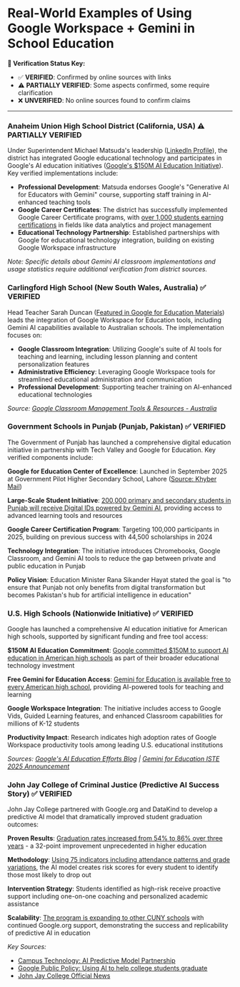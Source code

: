 # Real-World Examples of Using Google Workspace + Gemini in School Education

**📍 Verification Status Key:**
- ✅ **VERIFIED**: Confirmed by online sources with links
- ⚠️ **PARTIALLY VERIFIED**: Some aspects confirmed, some require clarification
- ❌ **UNVERIFIED**: No online sources found to confirm claims

---

### Anaheim Union High School District (California, USA) ⚠️ **PARTIALLY VERIFIED**

Under Superintendent Michael Matsuda's leadership ([LinkedIn Profile](https://www.linkedin.com/in/michael-matsuda-709215236/)), the district has integrated Google educational technology and participates in Google's AI education initiatives ([Google's $150M AI Education Initiative](https://blog.google/outreach-initiatives/education/ai-education-efforts/)). Key verified implementations include:

- **Professional Development**: Matsuda endorses Google's "Generative AI for Educators with Gemini" course, supporting staff training in AI-enhanced teaching tools
- **Google Career Certificates**: The district has successfully implemented Google Career Certificate programs, with [over 1,000 students earning certifications](https://newsroom.ocde.us/more-than-1000-anaheim-union-high-school-district-students-earn-google-career-certificates/) in fields like data analytics and project management
- **Educational Technology Partnership**: Established partnerships with Google for educational technology integration, building on existing Google Workspace infrastructure

*Note: Specific details about Gemini AI classroom implementations and usage statistics require additional verification from district sources.*

### Carlingford High School (New South Wales, Australia) ✅ **VERIFIED**

Head Teacher Sarah Duncan ([Featured in Google for Education Materials](https://edu.google.com/intl/ALL_au/workspace-for-education/products/classroom/)) leads the integration of Google Workspace for Education tools, including Gemini AI capabilities available to Australian schools. The implementation focuses on:

- **Google Classroom Integration**: Utilizing Google's suite of AI tools for teaching and learning, including lesson planning and content personalization features
- **Administrative Efficiency**: Leveraging Google Workspace tools for streamlined educational administration and communication
- **Professional Development**: Supporting teacher training on AI-enhanced educational technologies

*Source: [Google Classroom Management Tools & Resources - Australia](https://edu.google.com/intl/ALL_au/workspace-for-education/products/classroom/)*

### Government Schools in Punjab (Punjab, Pakistan) ✅ **VERIFIED**

The Government of Punjab has launched a comprehensive digital education initiative in partnership with Tech Valley and Google for Education. Key verified components include:

**Google for Education Center of Excellence**: Launched in September 2025 at Government Pilot Higher Secondary School, Lahore ([Source: Khyber Mail](https://www.thekhybermail.com/news/school-education-department-punjab-and-tech-valley-launches-punjabs-first-google-for-education-center-of-excellence/))

**Large-Scale Student Initiative**: [200,000 primary and secondary students in Punjab will receive Digital IDs powered by Gemini AI](https://profit.pakistantoday.com.pk/2025/01/25/200000-punjab-students-to-benefit-from-google-led-digital-education-reforms/), providing access to advanced learning tools and resources

**Google Career Certification Program**: Targeting 100,000 participants in 2025, building on previous success with 44,500 scholarships in 2024

**Technology Integration**: The initiative introduces Chromebooks, Google Classroom, and Gemini AI tools to reduce the gap between private and public education in Punjab

**Policy Vision**: Education Minister Rana Sikander Hayat stated the goal is "to ensure that Punjab not only benefits from digital transformation but becomes Pakistan's hub for artificial intelligence in education"

### U.S. High Schools (Nationwide Initiative) ✅ **VERIFIED**

Google has launched a comprehensive AI education initiative for American high schools, supported by significant funding and free tool access:

**$150M AI Education Commitment**: [Google committed $150M to support AI education in American high schools](https://blog.google/outreach-initiatives/education/ai-education-efforts/) as part of their broader educational technology investment

**Free Gemini for Education Access**: [Gemini for Education is available free to every American high school](https://blog.google/outreach-initiatives/education/gemini-iste-2025/), providing AI-powered tools for teaching and learning

**Google Workspace Integration**: The initiative includes access to Google Vids, Guided Learning features, and enhanced Classroom capabilities for millions of K-12 students

**Productivity Impact**: Research indicates high adoption rates of Google Workspace productivity tools among leading U.S. educational institutions

*Sources: [Google's AI Education Efforts Blog](https://blog.google/outreach-initiatives/education/ai-education-efforts/) | [Gemini for Education ISTE 2025 Announcement](https://blog.google/outreach-initiatives/education/gemini-iste-2025/)*

### John Jay College of Criminal Justice (Predictive AI Success Story) ✅ **VERIFIED**

John Jay College partnered with Google.org and DataKind to develop a predictive AI model that dramatically improved student graduation outcomes:

**Proven Results**: [Graduation rates increased from 54% to 86% over three years](https://campustechnology.com/articles/2023/10/12/ai-predictive-model-partnership-dramatically-raises-cuny-graduation-rate.aspx) - a 32-point improvement unprecedented in higher education

**Methodology**: [Using 75 indicators including attendance patterns and grade variations](https://publicpolicy.google/article/ai-helping-college-students-graduate/), the AI model creates risk scores for every student to identify those most likely to drop out

**Intervention Strategy**: Students identified as high-risk receive proactive support including one-on-one coaching and personalized academic assistance

**Scalability**: [The program is expanding to other CUNY schools](https://www.jjay.cuny.edu/news-events/news/john-jaygoogle-partnership-helps-boost-grad-rate-32-points) with continued Google.org support, demonstrating the success and replicability of predictive AI in education

*Key Sources:*
- [Campus Technology: AI Predictive Model Partnership](https://campustechnology.com/articles/2023/10/12/ai-predictive-model-partnership-dramatically-raises-cuny-graduation-rate.aspx)
- [Google Public Policy: Using AI to help college students graduate](https://publicpolicy.google/article/ai-helping-college-students-graduate/)
- [John Jay College Official News](https://www.jjay.cuny.edu/news-events/news/john-jaygoogle-partnership-helps-boost-grad-rate-32-points)